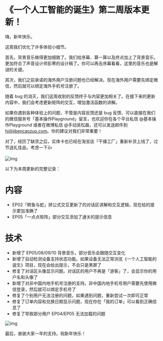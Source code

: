 # 《一个人工智能的诞生》第二周版本更新！

嗨，新年快乐。

这周我们优化了许多体验小细节。

首先，背景音乐做得更加细致了。我们给序幕、算一算以及终点加上了背景音乐，更加符合了声音设计师彭寒的设计稿了。你可以再去序幕看看，这里的音乐也是解谜的关键。

其次，我们之前承诺的海外用户注册问题也已经解决。现在海外用户需要先绑定微信，然后就可以绑定海外手机号注册了。

随着 bug 的消灭，我们这周收到的反馈终于与内容更加相关了。在接下来的更新内容中，我们会考虑更新矩阵的交互，增加激活函数的讲解。

如果你遇到各种体验上的问题，不管是内容反馈还是 bug 反馈、可以直接在我们的微信服务号「基本操作Playground」留言，也欢迎你在各个平台私信 @基本操作Playground 或者在微博私信 @手动吴松磊，还可以发送邮件到 hi@jibencaozuo.com。你的建议对我们非常重要！

对了，经历了缺货之后，实体卡也已经在淘宝店「干燥工厂」重新补货上线了，过节送礼佳品，考虑一下👍

![img](https://i.loli.net/2021/10/03/1Zf5KGXDvygPtBs.png)

以下为本周更新的完整记录：

# **内容**

- EP02「鳄鱼与蛇」拼公式交互更新了的对话区讲解和交互逻辑，现在给的提示更加准确了
- EP05「一点点矩阵」部分交互添加了通关的提示信息

# **技术**

- 新增了 EP05/08/09/10 背景音乐，部分音乐会跟随交互变化
- 新增了自动检测设备支持状态功能。如果设备无法正常浏览《一个人工智能的诞生》项目，现在会给出提示，不会只是黑屏了
- 修复了对话区头像显示问题。对话区的用户不再是「游客」了，会显示你的用户名和头像了
- 新增了对非中国内地手机号注册的支持。非中国内地手机号用户需要先使用微信登录，然后就可以绑定手机号了
- 修复了个别用户无法注册的问题，如果遇到问题，重新尝试一次即可正常
- 修复了订单内容和兑换日期显示问题，现在你在「我的订单」可以看到正确信息了
- 修复了导致部分用户 EP04/EP05 无法加载的问题

![img](https://i.loli.net/2021/10/03/UxhTufj6sKJ98yv.gif)

最后，谢谢大家一年的支持。祝新年快乐！
